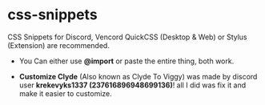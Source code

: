 # css-snippets
CSS Snippets for Discord, Vencord QuickCSS (Desktop &amp; Web) or Stylus (Extension) are recommended.

- You Can either use **@import** or paste the entire thing, both work.

- **Customize Clyde** (Also known as Clyde To Viggy) was made by discord user **krekevyks1337 (237616896948699136)**! all I did was fix it and make it easier to customize.
